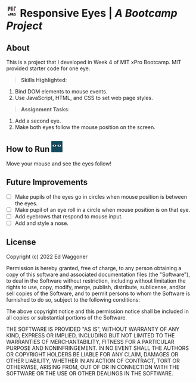 # <img src='https://github.com/edwaggoner/responsive-eyes/blob/main/MIT%20xPRO%20vertical%20logo.png' alt='MIT xPro logo' width='30'> Responsive Eyes | *A Bootcamp Project*

## About
This is a project that I developed in Week 4 of MIT xPro Bootcamp. MIT provided starter code for one eye.

>**Skills Highlighted**:
1. Bind DOM elements to mouse events.
2. Use JavaScript, HTML, and CSS to set web page styles.

>**Assignment Tasks**:
1. Add a second eye.
2. Make both eyes follow the mouse position on the screen.

## How to Run <img src='https://github.com/edwaggoner/responsive-eyes/blob/main/moving-eyes1.png' alt='Moving Eyes logo' width='30'> 
Move your mouse and see the eyes follow!

## Future Improvements
- [ ] Make pupils of the eyes go in circles when mouse position is between the eyes.
- [ ] Make pupil of an eye roll in a circle when mouse position is on that eye. 
- [ ] Add eyebrows that respond to mouse input.
- [ ] Add and style a nose.

## License

Copyright (c) 2022 Ed Waggoner

Permission is hereby granted, free of charge, to any person obtaining a copy
of this software and associated documentation files (the "Software"), to deal
in the Software without restriction, including without limitation the rights
to use, copy, modify, merge, publish, distribute, sublicense, and/or sell
copies of the Software, and to permit persons to whom the Software is
furnished to do so, subject to the following conditions:

The above copyright notice and this permission notice shall be included in all
copies or substantial portions of the Software.

THE SOFTWARE IS PROVIDED "AS IS", WITHOUT WARRANTY OF ANY KIND, EXPRESS OR
IMPLIED, INCLUDING BUT NOT LIMITED TO THE WARRANTIES OF MERCHANTABILITY,
FITNESS FOR A PARTICULAR PURPOSE AND NONINFRINGEMENT. IN NO EVENT SHALL THE
AUTHORS OR COPYRIGHT HOLDERS BE LIABLE FOR ANY CLAIM, DAMAGES OR OTHER
LIABILITY, WHETHER IN AN ACTION OF CONTRACT, TORT OR OTHERWISE, ARISING FROM,
OUT OF OR IN CONNECTION WITH THE SOFTWARE OR THE USE OR OTHER DEALINGS IN THE
SOFTWARE.
